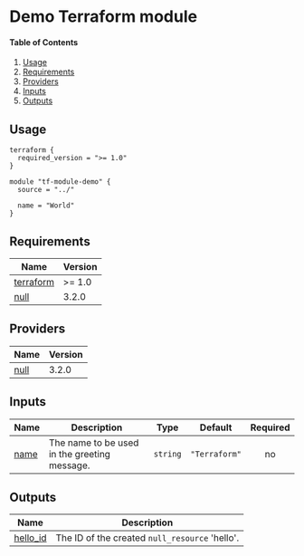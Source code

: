 # Demo Terraform module

#### Table of Contents

1. [Usage](#usage)
2. [Requirements](#requirements)
3. [Providers](#providers)
4. [Inputs](#inputs)
5. [Outputs](#outputs)
<!-- BEGINNING OF PRE-COMMIT-TERRAFORM DOCS HOOK -->
## Usage

```hcl
terraform {
  required_version = ">= 1.0"
}

module "tf-module-demo" {
  source = "../"

  name = "World"
}
```

## Requirements

| Name | Version |
|------|---------|
| <a name="requirement_terraform"></a> [terraform](#requirement\_terraform) | >= 1.0 |
| <a name="requirement_null"></a> [null](#requirement\_null) | 3.2.0 |

## Providers

| Name | Version |
|------|---------|
| <a name="provider_null"></a> [null](#provider\_null) | 3.2.0 |

## Inputs

| Name | Description | Type | Default | Required |
|------|-------------|------|---------|:--------:|
| <a name="input_name"></a> [name](#input\_name) | The name to be used in the greeting message. | `string` | `"Terraform"` | no |

## Outputs

| Name | Description |
|------|-------------|
| <a name="output_hello_id"></a> [hello\_id](#output\_hello\_id) | The ID of the created `null_resource` 'hello'. |
<!-- END OF PRE-COMMIT-TERRAFORM DOCS HOOK -->
